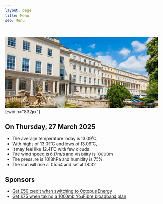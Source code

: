 ```yaml
---
layout: page
title: Menu
seo: Menu

---
```


![Logo](/images/logo.jpg){:width="832px"}


<!-- weather_marker starts -->
## On Thursday, 27 March 2025

- The average temperature today is 13.09˚C,
- With highs of 13.09˚C and lows of 13.09˚C,
- It may feel like 12.41˚C with few clouds
- The wind speed is 6.17m/s and visibility is 10000m
- The pressure is 1018hPa and humidity is 75%
- The sun will rise at 05:54 and set at 18:32

<!-- weather_marker ends -->


## Sponsors

- [Get £50 credit when switching to Octopus Energy](https://bit.ly/3oD1nnS)
- [Get £75 when taking a 1000mb YouFibre broadband plan](https://aklam.io/91zWhU?)

